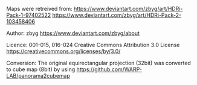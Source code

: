Maps were retreived from:
https://www.deviantart.com/zbyg/art/HDRi-Pack-1-97402522
https://www.deviantart.com/zbyg/art/HDRi-Pack-2-103458406

Author:
zbyg
https://www.deviantart.com/zbyg/about

Licence:
001-015, 016-024
Creative Commons Attribution 3.0 License https://creativecommons.org/licenses/by/3.0/

Conversion:
The original equirectangular projection (32bit) was converted to cube map (8bit) by using https://github.com/WARP-LAB/panorama2cubemap
